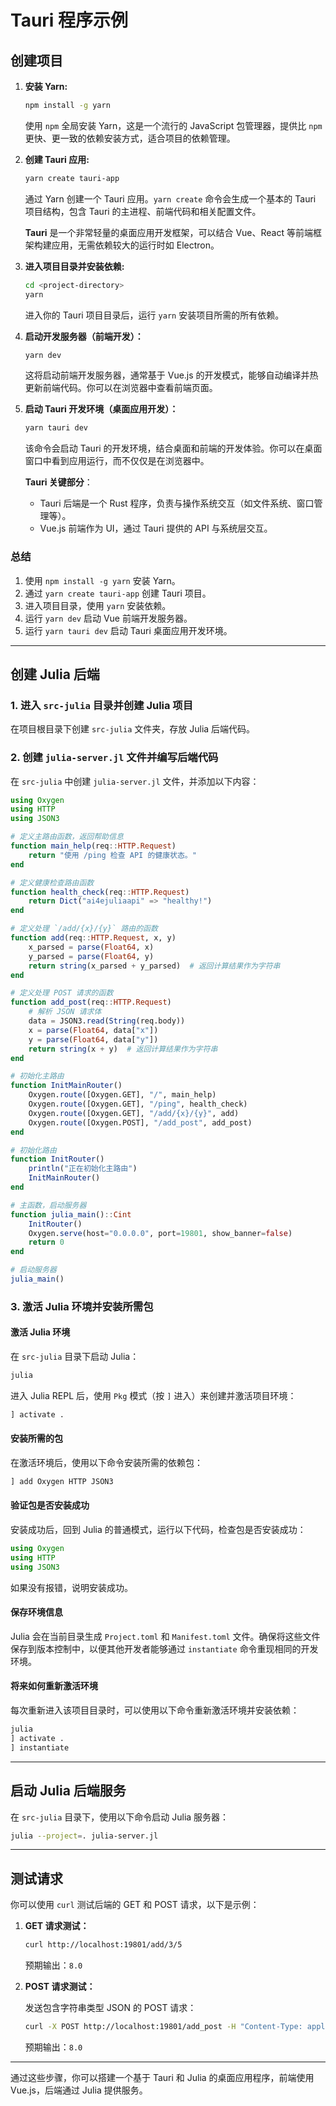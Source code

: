 # Tauri 程序示例

## 创建项目

1. **安装 Yarn:**

   ```bash
   npm install -g yarn
   ```

   使用 `npm` 全局安装 Yarn，这是一个流行的 JavaScript 包管理器，提供比 `npm` 更快、更一致的依赖安装方式，适合项目的依赖管理。

2. **创建 Tauri 应用:**

   ```bash
   yarn create tauri-app
   ```

   通过 Yarn 创建一个 Tauri 应用。`yarn create` 命令会生成一个基本的 Tauri 项目结构，包含 Tauri 的主进程、前端代码和相关配置文件。

   **Tauri** 是一个非常轻量的桌面应用开发框架，可以结合 Vue、React 等前端框架构建应用，无需依赖较大的运行时如 Electron。

3. **进入项目目录并安装依赖:**

   ```bash
   cd <project-directory>
   yarn
   ```

   进入你的 Tauri 项目目录后，运行 `yarn` 安装项目所需的所有依赖。

4. **启动开发服务器（前端开发）：**

   ```bash
   yarn dev
   ```

   这将启动前端开发服务器，通常基于 Vue.js 的开发模式，能够自动编译并热更新前端代码。你可以在浏览器中查看前端页面。

5. **启动 Tauri 开发环境（桌面应用开发）：**

   ```bash
   yarn tauri dev
   ```

   该命令会启动 Tauri 的开发环境，结合桌面和前端的开发体验。你可以在桌面窗口中看到应用运行，而不仅仅是在浏览器中。

   **Tauri 关键部分**：
   - Tauri 后端是一个 Rust 程序，负责与操作系统交互（如文件系统、窗口管理等）。
   - Vue.js 前端作为 UI，通过 Tauri 提供的 API 与系统层交互。

### 总结

1. 使用 `npm install -g yarn` 安装 Yarn。
2. 通过 `yarn create tauri-app` 创建 Tauri 项目。
3. 进入项目目录，使用 `yarn` 安装依赖。
4. 运行 `yarn dev` 启动 Vue 前端开发服务器。
5. 运行 `yarn tauri dev` 启动 Tauri 桌面应用开发环境。

---

## 创建 Julia 后端

### 1. 进入 `src-julia` 目录并创建 Julia 项目

在项目根目录下创建 `src-julia` 文件夹，存放 Julia 后端代码。

### 2. 创建 `julia-server.jl` 文件并编写后端代码

在 `src-julia` 中创建 `julia-server.jl` 文件，并添加以下内容：

```julia
using Oxygen
using HTTP
using JSON3

# 定义主路由函数，返回帮助信息
function main_help(req::HTTP.Request)
    return "使用 /ping 检查 API 的健康状态。"
end

# 定义健康检查路由函数
function health_check(req::HTTP.Request)
    return Dict("ai4ejuliaapi" => "healthy!")
end

# 定义处理 `/add/{x}/{y}` 路由的函数
function add(req::HTTP.Request, x, y)
    x_parsed = parse(Float64, x)
    y_parsed = parse(Float64, y)
    return string(x_parsed + y_parsed)  # 返回计算结果作为字符串
end

# 定义处理 POST 请求的函数
function add_post(req::HTTP.Request)
    # 解析 JSON 请求体
    data = JSON3.read(String(req.body))
    x = parse(Float64, data["x"])
    y = parse(Float64, data["y"])
    return string(x + y)  # 返回计算结果作为字符串
end

# 初始化主路由
function InitMainRouter()
    Oxygen.route([Oxygen.GET], "/", main_help)
    Oxygen.route([Oxygen.GET], "/ping", health_check)
    Oxygen.route([Oxygen.GET], "/add/{x}/{y}", add)
    Oxygen.route([Oxygen.POST], "/add_post", add_post)
end

# 初始化路由
function InitRouter()
    println("正在初始化主路由")
    InitMainRouter()
end

# 主函数，启动服务器
function julia_main()::Cint
    InitRouter()
    Oxygen.serve(host="0.0.0.0", port=19801, show_banner=false)
    return 0
end

# 启动服务器
julia_main()
```

### 3. 激活 Julia 环境并安装所需包

#### 激活 Julia 环境

在 `src-julia` 目录下启动 Julia：

```bash
julia
```

进入 Julia REPL 后，使用 `Pkg` 模式（按 `]` 进入）来创建并激活项目环境：

```julia
] activate .
```

#### 安装所需的包

在激活环境后，使用以下命令安装所需的依赖包：

```julia
] add Oxygen HTTP JSON3
```

#### 验证包是否安装成功

安装成功后，回到 Julia 的普通模式，运行以下代码，检查包是否安装成功：

```julia
using Oxygen
using HTTP
using JSON3
```

如果没有报错，说明安装成功。

#### 保存环境信息

Julia 会在当前目录生成 `Project.toml` 和 `Manifest.toml` 文件。确保将这些文件保存到版本控制中，以便其他开发者能够通过 `instantiate` 命令重现相同的开发环境。

#### 将来如何重新激活环境

每次重新进入该项目目录时，可以使用以下命令重新激活环境并安装依赖：

```bash
julia
] activate .
] instantiate
```

---

## 启动 Julia 后端服务

在 `src-julia` 目录下，使用以下命令启动 Julia 服务器：

```bash
julia --project=. julia-server.jl
```

---

## 测试请求

你可以使用 `curl` 测试后端的 GET 和 POST 请求，以下是示例：

1. **GET 请求测试：**

   ```bash
   curl http://localhost:19801/add/3/5
   ```

   预期输出：`8.0`

2. **POST 请求测试：**

   发送包含字符串类型 JSON 的 POST 请求：

   ```bash
   curl -X POST http://localhost:19801/add_post -H "Content-Type: application/json" -d '{"x": "3.5", "y": "4.5"}'
   ```

   预期输出：`8.0`

---

通过这些步骤，你可以搭建一个基于 Tauri 和 Julia 的桌面应用程序，前端使用 Vue.js，后端通过 Julia 提供服务。